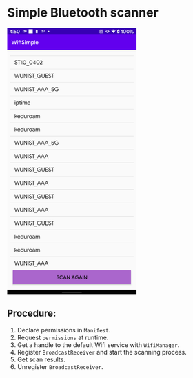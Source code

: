 # Simple Bluetooth scanner

<img src="./Screenshots/WifiList.png" width="300">

## Procedure:

1. Declare permissions in `Manifest`.
2. Request `permissions` at runtime.
3. Get a handle to the default Wifi service with `WifiManager`.
4. Register `BroadcastReceiver` and start the scanning process.
5. Get scan results.
6. Unregister `BroadcastReceiver`.